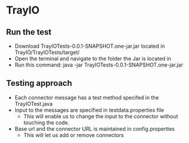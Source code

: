 # TrayIO

## Run the test
- Download TrayIOTests-0.0.1-SNAPSHOT.one-jar.jar located in TrayIO/TrayIOTests/target/
- Open the terminal and navigate to the folder the Jar is located in
- Run this command: java -jar TrayIOTests-0.0.1-SNAPSHOT.one-jar.jar

## Testing approach
- Each connector message has a test method specifed in the TrayIOTest.java
- Input to the messages are specified in testdata.properties file
  * This will enable us to change the input to the connector without touching the code.
- Base url and the connector URL is maintained in config.properties
  * This will let us add or remove connectors

